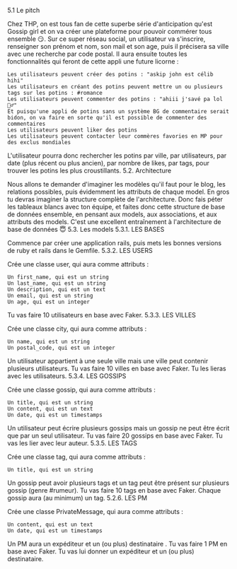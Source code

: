 5.1 Le pitch

Chez THP, on est tous fan de cette superbe série d'anticipation qu'est Gossip girl et on va créer une plateforme pour pouvoir commérer tous ensemble 😏. Sur ce super réseau social, un utilisateur va s'inscrire, renseigner son prénom et nom, son mail et son age, puis il précisera sa ville avec une recherche par code postal. Il aura ensuite toutes les fonctionnalités qui feront de cette appli une future licorne :

    Les utilisateurs peuvent créer des potins : "askip john est célib hihi"
    Les utilisateurs en créant des potins peuvent mettre un ou plusieurs tags sur les potins : #romance
    Les utilisateurs peuvent commenter des potins : "ahiii j'savé pa lol 💁‍♂️"
    Et puisqu'une appli de potins sans un système BG de commentaire serait bidon, on va faire en sorte qu'il est possible de commenter des commentaires
    Les utilisateurs peuvent liker des potins
    Les utilisateurs peuvent contacter leur commères favories en MP pour des exclus mondiales

L'utilisateur pourra donc rechercher les potins par ville, par utilisateurs, par date (plus récent ou plus ancien), par nombre de likes, par tags, pour trouver les potins les plus croustillants.
5.2. Architecture

Nous allons te demander d'imaginer les modèles qu'il faut pour le blog, les relations possibles, puis évidemment les attributs de chaque model. En gros tu devras imaginer la structure complète de l'architecture. Donc fais péter les tableaux blancs avec ton équipe, et faites donc cette structure de base de données ensemble, en pensant aux models, aux associations, et aux attributs des models. C'est une excellent entraînement à l'architecture de base de données 😇
5.3. Les models
5.3.1. LES BASES

Commence par créer une application rails, puis mets les bonnes versions de ruby et rails dans le Gemfile.
5.3.2. LES USERS

Crée une classe user, qui aura comme attributs :

    Un first_name, qui est un string
    Un last_name, qui est un string
    Un description, qui est un text
    Un email, qui est un string
    Un age, qui est un integer

Tu vas faire 10 utilisateurs en base avec Faker.
5.3.3. LES VILLES

Crée une classe city, qui aura comme attributs :

    Un name, qui est un string
    Un postal_code, qui est un integer

Un utilisateur appartient à une seule ville mais une ville peut contenir plusieurs utilisateurs. Tu vas faire 10 villes en base avec Faker. Tu les lieras avec les utilisateurs.
5.3.4. LES GOSSIPS

Crée une classe gossip, qui aura comme attributs :

    Un title, qui est un string
    Un content, qui est un text
    Un date, qui est un timestamps

Un utilisateur peut écrire plusieurs gossips mais un gossip ne peut être écrit que par un seul utilisateur. Tu vas faire 20 gossips en base avec Faker. Tu vas les lier avec leur auteur.
5.3.5. LES TAGS

Crée une classe tag, qui aura comme attributs :

    Un title, qui est un string

Un gossip peut avoir plusieurs tags et un tag peut être présent sur plusieurs gossip (genre #rumeur). Tu vas faire 10 tags en base avec Faker. Chaque gossip aura (au minimum) un tag.
5.2.6. LES PM

Crée une classe PrivateMessage, qui aura comme attributs :

    Un content, qui est un text
    Un date, qui est un timestamps

Un PM aura un expéditeur et un (ou plus) destinataire . Tu vas faire 1 PM en base avec Faker. Tu vas lui donner un expéditeur et un (ou plus) destinataire.
